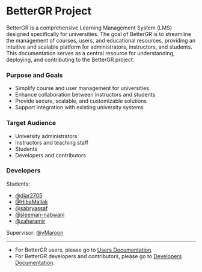 # BetterGR Project 

BetterGR is a comprehensive Learning Management System (LMS) designed specifically for universities. The goal of BetterGR is to streamline the management of courses, users, and educational resources, providing an intuitive and scalable platform for administrators, instructors, and students. This documentation serves as a central resource for understanding, deploying, and contributing to the BetterGR project.

### Purpose and Goals

- Simplify course and user management for universities
- Enhance collaboration between instructors and students
- Provide secure, scalable, and customizable solutions
- Support integration with existing university systems

### Target Audience

- University administrators
- Instructors and teaching staff
- Students
- Developers and contributors

### Developers

Students:
- [@diar2705](https://github.com/diar2705)
- [@HibaMallak](https://github.com/HibaMallak)
- [@sabryassaf](https://github.com/sabryassaf)
- [@sleeman-nabwani](https://github.com/sleeman-nabwani)
- [@zaheramir](https://github.com/zaheramir)
  
Supervisor: [@vMaroon](https://github.com/vMaroon)

---
- For BetterGR users, please go to [Users Documentation](user_doc.md).
- For BetterGR developers and contributors, please go to [Developers Documentation](developer_doc.md).

  
